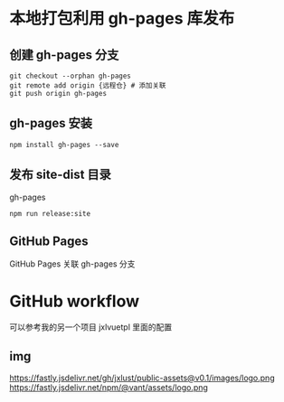 # 本地打包利用 gh-pages 库发布

## 创建 gh-pages 分支

```shell
git checkout --orphan gh-pages
git remote add origin {远程仓} # 添加关联
git push origin gh-pages
```

## gh-pages 安装

```
npm install gh-pages --save
```

## 发布 site-dist 目录

gh-pages

```
npm run release:site
```

## GitHub Pages

GitHub Pages 关联 gh-pages 分支

# GitHub workflow

可以参考我的另一个项目 jxlvuetpl 里面的配置

## img

https://fastly.jsdelivr.net/gh/jxlust/public-assets@v0.1/images/logo.png
https://fastly.jsdelivr.net/npm/@vant/assets/logo.png
